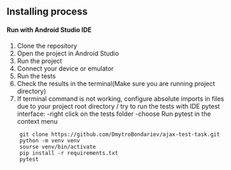 ## Installing process

#### Run with Android Studio IDE
1. Clone the repository
2. Open the project in Android Studio
3. Run the project
4. Connect your device or emulator
5. Run the tests
6. Check the results in the terminal(Make sure you are running project directory)
7. If terminal command is not working, configure absolute imports in files due to your project root directory / try to run the tests with IDE pytest interface:
-right click on the tests folder
-choose Run pytest in the context menu
```
    git clone https://github.com/DmytroBondariev/ajax-test-task.git
    python -m venv venv
    sourse venv/bin/activate
    pip install -r requirements.txt
    pytest
```
